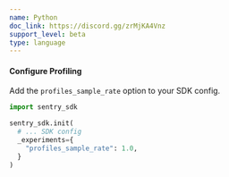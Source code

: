 ```yaml
---
name: Python
doc_link: https://discord.gg/zrMjKA4Vnz
support_level: beta
type: language
---
```


#### Configure Profiling

Add the `profiles_sample_rate` option to your SDK config.

```python
import sentry_sdk

sentry_sdk.init(
  # ... SDK config
  _experiments={
    "profiles_sample_rate": 1.0,
  }
)
```
